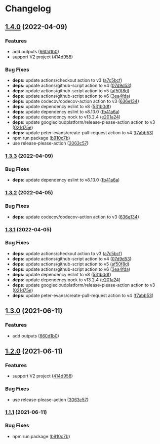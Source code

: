 # Changelog

## [1.4.0](https://github.com/higebu/actions-vaddy/compare/v1.3.3...v1.4.0) (2022-04-09)


### Features

* add outputs ([660d1b0](https://github.com/higebu/actions-vaddy/commit/660d1b00f3a37baa9c03ae3aae3f75b0262c50bf))
* support V2 project ([414d958](https://github.com/higebu/actions-vaddy/commit/414d958ad8bd3cd6b52e6b0c40ea739fb78187c3))


### Bug Fixes

* **deps:** update actions/checkout action to v3 ([a7c5bcf](https://github.com/higebu/actions-vaddy/commit/a7c5bcf7abd2d76d6ff1da4187a83f783ede6708))
* **deps:** update actions/github-script action to v4 ([07d9d53](https://github.com/higebu/actions-vaddy/commit/07d9d53e536e5084d10d649adf9be269f8c8270c))
* **deps:** update actions/github-script action to v5 ([af50f8d](https://github.com/higebu/actions-vaddy/commit/af50f8db51e3b4ef71922bf4c1e67a6dbd0f51b6))
* **deps:** update actions/github-script action to v6 ([3ea4fda](https://github.com/higebu/actions-vaddy/commit/3ea4fda7c281068415ef10df0ae8478793c8e824))
* **deps:** update codecov/codecov-action action to v3 ([636e134](https://github.com/higebu/actions-vaddy/commit/636e134651d2e87c08e560295824eb6e1ba01c08))
* **deps:** update dependency eslint to v8 ([531b0df](https://github.com/higebu/actions-vaddy/commit/531b0dfe75c922479ab9e7552158201ec93b10d0))
* **deps:** update dependency eslint to v8.13.0 ([fb41a6a](https://github.com/higebu/actions-vaddy/commit/fb41a6af4d54565a60027d6655e966fbc3d22399))
* **deps:** update dependency nock to v13.2.4 ([e201a24](https://github.com/higebu/actions-vaddy/commit/e201a243a56c9ac42b38b21f9b8753b99102f20d))
* **deps:** update googlecloudplatform/release-please-action action to v3 ([021d75e](https://github.com/higebu/actions-vaddy/commit/021d75e61ed690fc3d6a644382f7704a88fa5f60))
* **deps:** update peter-evans/create-pull-request action to v4 ([f7abb53](https://github.com/higebu/actions-vaddy/commit/f7abb53be904904b8f078abc73ffa48956fd120f))
* npm run package ([b910c7b](https://github.com/higebu/actions-vaddy/commit/b910c7b868cc8844970de07040dd9ab6c53c6696))
* use release-please-action ([3063c57](https://github.com/higebu/actions-vaddy/commit/3063c57da8132fdbe9d7002f688ffe1fb9b41eb1))

### [1.3.3](https://github.com/higebu/actions-vaddy/compare/v1.3.2...v1.3.3) (2022-04-09)


### Bug Fixes

* **deps:** update dependency eslint to v8.13.0 ([fb41a6a](https://github.com/higebu/actions-vaddy/commit/fb41a6af4d54565a60027d6655e966fbc3d22399))

### [1.3.2](https://github.com/higebu/actions-vaddy/compare/v1.3.1...v1.3.2) (2022-04-05)


### Bug Fixes

* **deps:** update codecov/codecov-action action to v3 ([636e134](https://github.com/higebu/actions-vaddy/commit/636e134651d2e87c08e560295824eb6e1ba01c08))

### [1.3.1](https://github.com/higebu/actions-vaddy/compare/v1.3.0...v1.3.1) (2022-04-05)


### Bug Fixes

* **deps:** update actions/checkout action to v3 ([a7c5bcf](https://github.com/higebu/actions-vaddy/commit/a7c5bcf7abd2d76d6ff1da4187a83f783ede6708))
* **deps:** update actions/github-script action to v4 ([07d9d53](https://github.com/higebu/actions-vaddy/commit/07d9d53e536e5084d10d649adf9be269f8c8270c))
* **deps:** update actions/github-script action to v5 ([af50f8d](https://github.com/higebu/actions-vaddy/commit/af50f8db51e3b4ef71922bf4c1e67a6dbd0f51b6))
* **deps:** update actions/github-script action to v6 ([3ea4fda](https://github.com/higebu/actions-vaddy/commit/3ea4fda7c281068415ef10df0ae8478793c8e824))
* **deps:** update dependency eslint to v8 ([531b0df](https://github.com/higebu/actions-vaddy/commit/531b0dfe75c922479ab9e7552158201ec93b10d0))
* **deps:** update dependency nock to v13.2.4 ([e201a24](https://github.com/higebu/actions-vaddy/commit/e201a243a56c9ac42b38b21f9b8753b99102f20d))
* **deps:** update googlecloudplatform/release-please-action action to v3 ([021d75e](https://github.com/higebu/actions-vaddy/commit/021d75e61ed690fc3d6a644382f7704a88fa5f60))
* **deps:** update peter-evans/create-pull-request action to v4 ([f7abb53](https://github.com/higebu/actions-vaddy/commit/f7abb53be904904b8f078abc73ffa48956fd120f))

## [1.3.0](https://www.github.com/higebu/actions-vaddy/compare/v1.2.0...v1.3.0) (2021-06-11)


### Features

* add outputs ([660d1b0](https://www.github.com/higebu/actions-vaddy/commit/660d1b00f3a37baa9c03ae3aae3f75b0262c50bf))

## [1.2.0](https://www.github.com/higebu/actions-vaddy/compare/v1.1.1...v1.2.0) (2021-06-11)


### Features

* support V2 project ([414d958](https://www.github.com/higebu/actions-vaddy/commit/414d958ad8bd3cd6b52e6b0c40ea739fb78187c3))


### Bug Fixes

* use release-please-action ([3063c57](https://www.github.com/higebu/actions-vaddy/commit/3063c57da8132fdbe9d7002f688ffe1fb9b41eb1))

### [1.1.1](https://www.github.com/higebu/actions-vaddy/compare/v1.1.0...v1.1.1) (2021-06-11)


### Bug Fixes

* npm run package ([b910c7b](https://www.github.com/higebu/actions-vaddy/commit/b910c7b868cc8844970de07040dd9ab6c53c6696))
